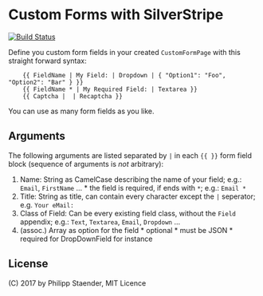 # Custom Forms with SilverStripe

[![Build Status](https://secure.travis-ci.org/pstaender/silverstripe-customformpage.svg?branch=master)](http://travis-ci.org/pstaender/silverstripe-customformpage)

Define you custom form fields in your created `CustomFormPage` with this straight forward syntax:

```
    {{ FieldName | My Field: | Dropdown | { "Option1": "Foo", "Option2": "Bar" } }}
    {{ FieldName * | My Required Field: | Textarea }}
    {{ Captcha |  | Recaptcha }}
```

You can use as many form fields as you like.

## Arguments

The following arguments are listed separated by `|` in each `{{ }}` form field block (sequence of arguments is *not* arbitrary):

  1. Name: String as CamelCase describing the name of your field; e.g.: `Email`, `FirstName` …
    * the field is required, if ends with `*`; e.g.: `Email *`
  2. Title: String as title, can contain every character except the `|` seperator; e.g. `Your eMail:`
  3. Class of Field: Can be every existing field class, without the `Field` appendix; e.g.: `Text`, `Textarea`, `Email`, `Dropdown` …
  4. (assoc.) Array as option for the field
    * optional
    * must be JSON
    * required for DropDownField for instance

## License

(C) 2017 by Philipp Staender, MIT Licence
